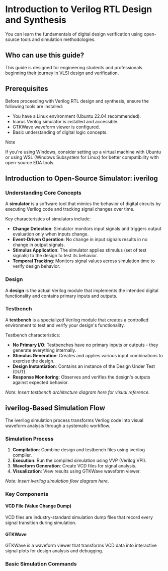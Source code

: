 # Introduction to Verilog RTL Design and Synthesis

You can learn the fundamentals of digital design verification using open-source tools and simulation methodologies.

## Who can use this guide?

This guide is designed for engineering students and professionals beginning their journey in VLSI design and verification.

## Prerequisites

Before proceeding with Verilog RTL design and synthesis, ensure the following tools are installed:

- You have a Linux environment (Ubuntu 22.04 recommended).
- Icarus Verilog simulator is installed and accessible.
- GTKWave waveform viewer is configured.
- Basic understanding of digital logic concepts.

Note

If you're using Windows, consider setting up a virtual machine with Ubuntu or using WSL (Windows Subsystem for Linux) for better compatibility with open-source EDA tools.

## Introduction to Open-Source Simulator: iverilog

### Understanding Core Concepts

A **simulator** is a software tool that mimics the behavior of digital circuits by executing Verilog code and tracking signal changes over time.

Key characteristics of simulators include:

- **Change Detection**: Simulator monitors input signals and triggers output evaluation only when inputs change.
- **Event-Driven Operation**: No change in input signals results in no change in output signals.
- **Stimulus Application**: The simulator applies stimulus (set of test signals) to the design to test its behavior.
- **Temporal Tracking**: Monitors signal values across simulation time to verify design behavior.

### Design

A **design** is the actual Verilog module that implements the intended digital functionality and contains primary inputs and outputs.

### Testbench

A **testbench** is a specialized Verilog module that creates a controlled environment to test and verify your design's functionality.

Testbench characteristics:

- **No Primary I/O**: Testbenches have no primary inputs or outputs - they generate everything internally.
- **Stimulus Generation**: Creates and applies various input combinations to exercise the design.
- **Design Instantiation**: Contains an instance of the Design Under Test (DUT).
- **Response Monitoring**: Observes and verifies the design's outputs against expected behavior.

*Note: Insert testbench architecture diagram here for visual reference.*

## iverilog-Based Simulation Flow

The iverilog simulation process transforms Verilog code into visual waveform analysis through a systematic workflow.

### Simulation Process

1. **Compilation**: Combine design and testbench files using iverilog compiler.
2. **Execution**: Run the compiled simulation using VVP (Verilog VPI).
3. **Waveform Generation**: Create VCD files for signal analysis.
4. **Visualization**: View results using GTKWave waveform viewer.

*Note: Insert iverilog simulation flow diagram here.*

### Key Components

#### VCD File (Value Change Dump)
VCD files are industry-standard simulation dump files that record every signal transition during simulation.

#### GTKWave
GTKWave is a waveform viewer that transforms VCD data into interactive signal plots for design analysis and debugging.

### Basic Simulation Commands


